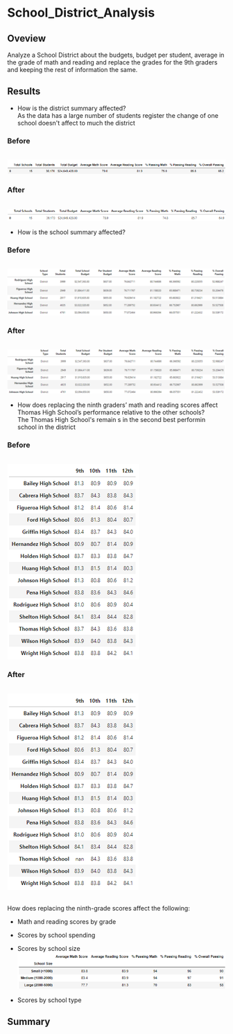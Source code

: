 # School_District_Analysis
## Oveview 
Analyze a School District about the budgets, budget per student, average in the grade of math and reading and replace the grades for the 9th graders and keeping the rest of information the same.

## Results
* How is the district summary affected?
<br> As the data has a large number of students register the change of one school doesn't affect to much the district
### Before
<br>![District_before](https://github.com/KarlaPerezR/School_District_Analysis/blob/main/Resources/District_before.PNG)
### After
<br>![District_after](https://github.com/KarlaPerezR/School_District_Analysis/blob/main/Resources/District_after.PNG)

* How is the school summary affected?
### Before
<br>![Top_before](https://github.com/KarlaPerezR/School_District_Analysis/blob/main/Resources/TopSchools_before.PNG)
### After
<br>![Top_after](https://github.com/KarlaPerezR/School_District_Analysis/blob/main/Resources/TopSchools_after.PNG)

* How does replacing the ninth graders’ math and reading scores affect Thomas High School’s performance relative to the other schools?
<br> The Thomas High School's remain s in the second best performin school in the district
### Before
<br>![Group_monthly](https://github.com/KarlaPerezR/School_District_Analysis/blob/main/Resources/9th_before.PNG)
### After
<br>![Group_monthly](https://github.com/KarlaPerezR/School_District_Analysis/blob/main/Resources/9th_after.PNG)

<br>How does replacing the ninth-grade scores affect the following:
  * Math and reading scores by grade
  * Scores by school spending
  * Scores by school size
<br>![School_size](https://github.com/KarlaPerezR/School_District_Analysis/blob/main/Resources/SchoolSize.PNG)

  * Scores by school type

## Summary
